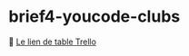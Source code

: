 # brief4-youcode-clubs

🔗 [Le lien de table Trello](https://trello.com/b/PNrbxSgy/gestion-des-clubs-de-youcode-trello)
